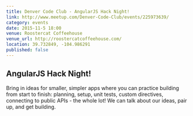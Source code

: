 ```yaml
---
title: Denver Code Club - AngularJS Hack Night!
link: http://www.meetup.com/Denver-Code-Club/events/225973639/
category: events
date: 2015-11-5 18:00
venue: Roostercat Coffeehouse
venue_url: http://roostercatcoffeehouse.com/
location: 39.732849, -104.986291
published: false
---
```

## AngularJS Hack Night!
Bring in ideas for smaller, simpler apps where you can practice building from start to finish: planning, setup, unit tests, custom directives, connecting to public APIs - the whole lot! We can talk about our ideas, pair up, and get building.
